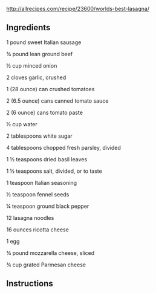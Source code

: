 http://allrecipes.com/recipe/23600/worlds-best-lasagna/

## Ingredients

1 pound sweet Italian sausage

¾ pound lean ground beef

½ cup minced onion

2 cloves garlic, crushed

1 (28 ounce) can crushed tomatoes

2 (6.5 ounce) cans canned tomato sauce

2 (6 ounce) cans tomato paste

½ cup water

2 tablespoons white sugar

4 tablespoons chopped fresh parsley, divided

1 ½ teaspoons dried basil leaves

1 ½ teaspoons salt, divided, or to taste

1 teaspoon Italian seasoning

½ teaspoon fennel seeds

¼ teaspoon ground black pepper

12 lasagna noodles

16 ounces ricotta cheese

1 egg

¾ pound mozzarella cheese, sliced

¾ cup grated Parmesan cheese

## Instructions
